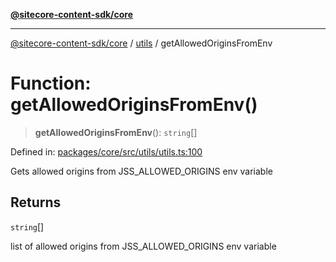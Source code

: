 [**@sitecore-content-sdk/core**](../../README.md)

***

[@sitecore-content-sdk/core](../../README.md) / [utils](../README.md) / getAllowedOriginsFromEnv

# Function: getAllowedOriginsFromEnv()

> **getAllowedOriginsFromEnv**(): `string`[]

Defined in: [packages/core/src/utils/utils.ts:100](https://github.com/Sitecore/xmc-jss-dev/blob/a044b326cf7fdf7e220ec3cd173873f1315ba099/packages/core/src/utils/utils.ts#L100)

Gets allowed origins from JSS_ALLOWED_ORIGINS env variable

## Returns

`string`[]

list of allowed origins from JSS_ALLOWED_ORIGINS env variable
